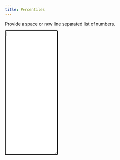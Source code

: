 ```yaml
---
title: Percentiles
---
```


<style>
.container {
	display: grid;
	grid-template-columns: 0.7fr 1.3fr;
	grid-template-rows: 1fr 1fr;
	gap: 0px 1em;
	grid-template-areas:
		". ."
		". .";
}
.numbers {
	height: 405px;
}
</style>

<p>
Provide a space or new line separated list of numbers.
</p>

<div class="container">
	<textarea class="numbers" cols="35" rows="10" autofocus></textarea>
	<div class="results"></div>
</div>

<script>
document.addEventListener( 'DOMContentLoaded', function() {
	let $qs = document.querySelector.bind( document );

	let numbers_el = $qs( '.numbers' );
	let results_el = $qs( '.results' );

	let do_percentiles = ( event ) => {
		let out = '';
		let levels = [ 25, 50, 75, 90, 95, 99 ];
		let numbers = event.target.value.trim().split( /\s+/ );

		numbers.forEach( ( num, i ) => {
			let parsed_num = Number( num );
			if ( !isNaN( parsed_num ) ) {
				numbers[i] = parsed_num;
			} else {
				delete numbers[i];
			}
		} );

		numbers.sort( ( a, b ) => { return a - b } );

		out += " --- Interpolated ---\n"
		levels.forEach( ( p ) => {
			p_decimal = p / 100;

			let index = p_decimal * ( numbers.length - 1 ),
				lower = Math.floor( index ),
				remainder = index - lower;

			let interp = numbers[lower];
			if ( numbers[lower + 1] !== undefined ) {
				interp = numbers[lower] + (
					remainder * ( numbers[lower + 1] - numbers[lower] )
				);
			}

			interp = new Intl.NumberFormat( 'en-US', {} ).format( interp );
			out += `p${p} = ${interp}\n`;
		} );

		out += " --- Ranked ---\n";
		levels.forEach( ( p ) => {
			p_decimal = p / 100;

			let index = p_decimal * numbers.length;
			index = Math.floor( index );
			let ranked = numbers[index];

			ranked = new Intl.NumberFormat( 'en-US', {} ).format( ranked );
			out += `p${p} = ${ranked}\n`;
		} );

		results_el.innerText = out;
	}

	numbers_el.addEventListener( 'input', do_percentiles );
} );
</script>
